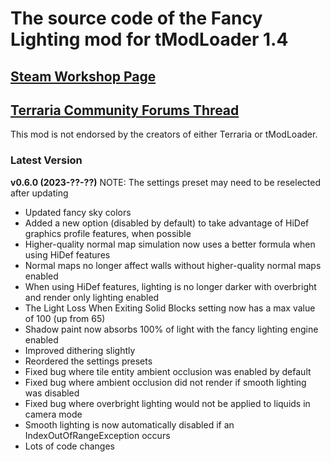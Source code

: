﻿# The source code of the Fancy Lighting mod for tModLoader 1.4

## [Steam Workshop Page](https://steamcommunity.com/sharedfiles/filedetails/?id=2822950837)
## [Terraria Community Forums Thread](https://forums.terraria.org/index.php?threads/fancy-lighting-mod.113067/)

This mod is not endorsed by the creators of either Terraria or tModLoader.

### Latest Version

**v0.6.0 (2023-??-??)**
NOTE: The settings preset may need to be reselected after updating
- Updated fancy sky colors
- Added a new option (disabled by default) to take advantage of HiDef graphics profile features, when possible
- Higher-quality normal map simulation now uses a better formula when using HiDef features
- Normal maps no longer affect walls without higher-quality normal maps enabled
- When using HiDef features, lighting is no longer darker with overbright and render only lighting enabled
- The Light Loss When Exiting Solid Blocks setting now has a max value of 100 (up from 65)
- Shadow paint now absorbs 100% of light with the fancy lighting engine enabled
- Improved dithering slightly
- Reordered the settings presets
- Fixed bug where tile entity ambient occlusion was enabled by default
- Fixed bug where ambient occlusion did not render if smooth lighting was disabled
- Fixed bug where overbright lighting would not be applied to liquids in camera mode
- Smooth lighting is now automatically disabled if an IndexOutOfRangeException occurs
- Lots of code changes